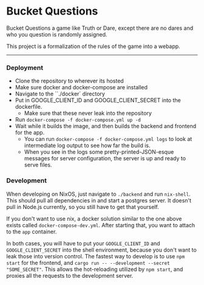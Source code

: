 # Bucket Questions

Bucket Questions a game like Truth or Dare, except there are no dares and who you question is randomly assigned.

This project is a formalization of the rules of the game into a webapp.


--------
### Deployment

* Clone the repository to wherever its hosted
* Make sure docker and docker-compose are installed
* Navigate to the ``./docker` directory
* Put in GOOGLE_CLIENT_ID and GOOGLE_CLIENT_SECRET into the dockerfile.
  * Make sure that these never leak into the repository
* Run `docker-compose -f docker-compose.yml up -d`
* Wait while it builds the image, and then builds the backend and frontend for the app.
  * You can run `docker-compose -f docker-compose.yml logs` to look at intermediate log output to see how far the build is.
  * When you see in the logs some pretty-printed-JSON-esque messages for server configuration, the server is up and ready to serve files.

### Development
When developing on NixOS, just navigate to `./backend` and run `nix-shell`.
This should pull all dependencies in and start a postgres server.
It doesn't pull in Node.js currently, so you still have to get that yourself.

If you don't want to use nix, a docker solution similar to the one above exists called `docker-compose-dev.yml`.
After starting that, you want to attach to the `app` container.

In both cases, you will have to put your `GOOGLE_CLIENT_ID` and `GOOGLE_CLIENT_SECRET` into the shell environment, because you don't want to leak those into version control.
The fastest way to develop is to use `npm start` for the frontend, and `cargo run -- --development --secret "SOME_SECRET"`.
This allows the hot-reloading utilized by `npm start`, and proxies all the requests to the development server.


